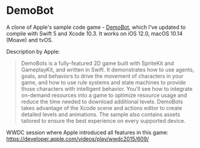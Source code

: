 # DemoBot
A clone of Apple's sample code game - [DemoBot](https://developer.apple.com/library/archive/samplecode/DemoBots/Introduction/Intro.html), which I've updated to compile with Swift 5 and Xcode 10.3. It works on iOS 12.0, macOS 10.14 (Moave) and tvOS.

Description by Apple:
> DemoBots is a fully-featured 2D game built with SpriteKit and GameplayKit, and written in Swift. It demonstrates how to use agents, goals, and behaviors to drive the movement of characters in your game, and how to use rule systems and state machines to provide those characters with intelligent behavior. You'll see how to integrate on-demand resources into a game to optimize resource usage and reduce the time needed to download additional levels. DemoBots takes advantage of the Xcode scene and actions editor to create detailed levels and animations. The sample also contains assets tailored to ensure the best experience on every supported device.

WWDC session where Apple introduced all features in this game:
https://developer.apple.com/videos/play/wwdc2015/609/
